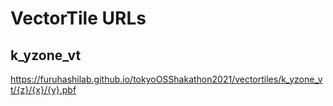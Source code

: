 # VectorTile URLs

## k_yzone_vt
https://furuhashilab.github.io/tokyoOSShakathon2021/vectortiles/k_yzone_vt/{z}/{x}/{y}.pbf
